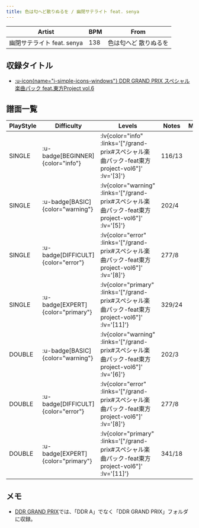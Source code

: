 ```yaml
---
title: 色は匂へど散りぬるを / 幽閉サテライト feat. senya
---
```


|Artist|BPM|From|
|------|---|----|
|幽閉サテライト feat. senya|138|色は匂へど 散りぬるを|

## 収録タイトル

- [ :u-icon{name="i-simple-icons-windows"} DDR GRAND PRIX スペシャル楽曲パック feat.東方Project vol.6](/grand-prix#スペシャル楽曲パック-feat東方project-vol6)

## 譜面一覧

|PlayStyle|Difficulty|Levels|Notes|Movie|
|---------|----------|------|-----|-----|
|SINGLE| :u-badge[BEGINNER]{color="info"} | :lv{color="info" :links='["/grand-prix#スペシャル楽曲パック-feat東方project-vol6"]' :lv='[3]'} |116/13||
|SINGLE| :u-badge[BASIC]{color="warning"} | :lv{color="warning" :links='["/grand-prix#スペシャル楽曲パック-feat東方project-vol6"]' :lv='[5]'} |202/4||
|SINGLE| :u-badge[DIFFICULT]{color="error"} | :lv{color="error" :links='["/grand-prix#スペシャル楽曲パック-feat東方project-vol6"]' :lv='[8]'} |277/8||
|SINGLE| :u-badge[EXPERT]{color="primary"} | :lv{color="primary" :links='["/grand-prix#スペシャル楽曲パック-feat東方project-vol6"]' :lv='[11]'} |329/24||
|DOUBLE| :u-badge[BASIC]{color="warning"} | :lv{color="warning" :links='["/grand-prix#スペシャル楽曲パック-feat東方project-vol6"]' :lv='[6]'} |202/3||
|DOUBLE| :u-badge[DIFFICULT]{color="error"} | :lv{color="error" :links='["/grand-prix#スペシャル楽曲パック-feat東方project-vol6"]' :lv='[8]'} |277/8||
|DOUBLE| :u-badge[EXPERT]{color="primary"} | :lv{color="primary" :links='["/grand-prix#スペシャル楽曲パック-feat東方project-vol6"]' :lv='[11]'} |341/18||

## メモ

- [DDR GRAND PRIX](/grand-prix)では、「DDR A」でなく「DDR GRAND PRIX」フォルダに収録。
